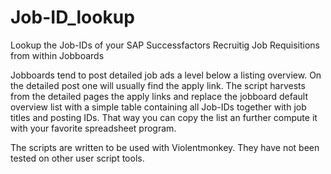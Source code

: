 # Job-ID_lookup
Lookup the Job-IDs of your SAP Successfactors Recruitig Job Requisitions from within Jobboards

Jobboards tend to post detailed job ads a level below a listing overview. On the detailed post one will usually find the apply link. The script harvests from the detailed pages the apply links and replace the jobboard default overview list with a simple table containing all Job-IDs together with job titles and posting IDs.
That way you can copy the list an further compute it with your favorite spreadsheet program.

The scripts are written to be used with Violentmonkey. They have not been tested on other user script tools.
